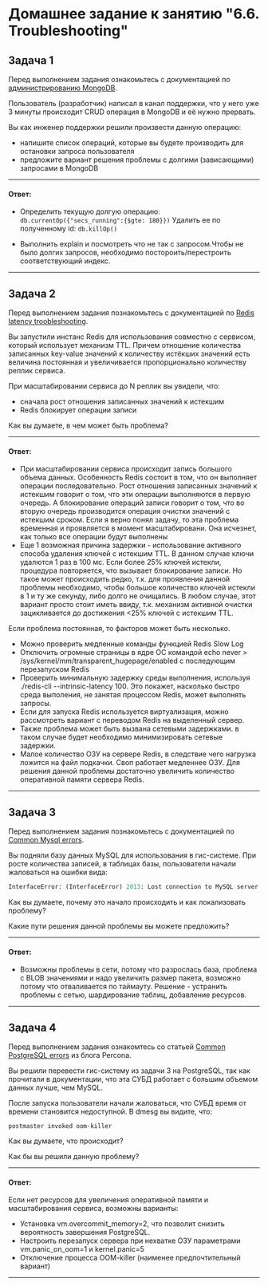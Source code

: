 # Домашнее задание к занятию "6.6. Troubleshooting"

## Задача 1

Перед выполнением задания ознакомьтесь с документацией по [администрированию MongoDB](https://docs.mongodb.com/manual/administration/).

Пользователь (разработчик) написал в канал поддержки, что у него уже 3 минуты происходит CRUD операция в MongoDB и её нужно прервать.

Вы как инженер поддержки решили произвести данную операцию:
- напишите список операций, которые вы будете производить для остановки запроса пользователя
- предложите вариант решения проблемы с долгими (зависающими) запросами в MongoDB

---

#### Ответ:

- Определить текущую долгую операцию:
`db.currentOp({"secs_running":{$gte: 180}})`
Удалить ее по полученному id:
`db.killOp()`

- Выполнить explain и посмотреть что не так с запросом.Чтобы не было долгих запросов, необходимо постороить/перестроить соответствующий индекс.

---

## Задача 2

Перед выполнением задания познакомьтесь с документацией по [Redis latency troobleshooting](https://redis.io/topics/latency).

Вы запустили инстанс Redis для использования совместно с сервисом, который использует механизм TTL. 
Причем отношение количества записанных key-value значений к количеству истёкших значений есть величина постоянная и
увеличивается пропорционально количеству реплик сервиса. 

При масштабировании сервиса до N реплик вы увидели, что:
- сначала рост отношения записанных значений к истекшим
- Redis блокирует операции записи

Как вы думаете, в чем может быть проблема?

---
#### Ответ:
 
- При масштабировании сервиса происходит запись большого объема данных. Особенность Redis состоит в том, что он выполняет операции последовательно. Рост отношения записанных значений к истекшим говорит о том, что эти операции выполняются в первую очередь. А блокирование операций записи говорит о том, что во вторую очередь производится операция очистки значений с истекшим сроком. Если я верно понял задачу, то эта проблема временная и проявляется в момент масштабировани. Она исчезнет, как только все операции будут выполнены
- Еще 1 возможная причина задержки - использование активного способа удаления ключей с истекшим TTL. В данном случае ключи удалются 1 раз в 100 мс.
Если более 25% ключей истекли, процедура повторяется, что вызывает блокирование записи. Но такое может происходить редко, т.к. для проявления данной проблемы необходимо, чтобы большое количество ключей истекли в 1 и ту же секунду, либо долго не очищались. В любом случае, этот вариант просто стоит иметь ввиду, т.к. механизм активной очистки зацикливается до достижения <25% ключей с истекшим TTL.

Если проблема постоянная, то факторов может быть несколько.

- Можно проверить медленные команды функцией Redis Slow Log
- Отключить огромные страницы в ядре ОС командой echo never > /sys/kernel/mm/transparent_hugepage/enabled с последующим перезапуском Redis
- Проверить минимальную задержку среды выполнения, используя ./redis-cli --intrinsic-latency 100. Это покажет, насколько быстро среда выполения, не занятая процессом Redis, может выполнять запросы.
- Если для запуска Redis используется виртуализация, можно рассмотреть вариант с переводом Redis на выделенный сервер.
- Также проблема может быть вызвана сетевыми задержками. в таком случае будет необходимо минимизировать сетевые задержки.
- Малое количество ОЗУ на сервере Redis, в следствие чего нагрузка ложится на файл подкачки. Своп работает медленнее ОЗУ. Для решения данной проблемы достаточно увеличить количество оперативной памяти сервера Redis.

---


## Задача 3

Перед выполнением задания познакомьтесь с документацией по [Common Mysql errors](https://dev.mysql.com/doc/refman/8.0/en/common-errors.html).

Вы подняли базу данных MySQL для использования в гис-системе. При росте количества записей, в таблицах базы,
пользователи начали жаловаться на ошибки вида:
```python
InterfaceError: (InterfaceError) 2013: Lost connection to MySQL server during query u'SELECT..... '
```

Как вы думаете, почему это начало происходить и как локализовать проблему?

Какие пути решения данной проблемы вы можете предложить?

---
#### Ответ:

- Возможны проблемы в сети, потому что разрослась база, проблема с BLOB значениями и надо увеличить размер пакета, возможно потому что отваливается по таймауту. Решение - устранить проблемы с сетью, шардирование таблиц, добавление ресурсов.

---

## Задача 4

Перед выполнением задания ознакомтесь со статьей [Common PostgreSQL errors](https://www.percona.com/blog/2020/06/05/10-common-postgresql-errors/) из блога Percona.

Вы решили перевести гис-систему из задачи 3 на PostgreSQL, так как прочитали в документации, что эта СУБД работает с большим объемом данных лучше, чем MySQL.

После запуска пользователи начали жаловаться, что СУБД время от времени становится недоступной. В dmesg вы видите, что:

`postmaster invoked oom-killer`

Как вы думаете, что происходит?

Как бы вы решили данную проблему?

---

#### Ответ:

Если нет ресурсов для увеличения оперативной памяти и масштабирования сервиса, возможны варианты:

- Установка vm.overcommit_memory=2, что позволит снизить вероятность завершения PostgreSQL.
- Настроить перезапуск сервера при нехватке ОЗУ параметрами vm.panic_on_oom=1 и kernel.panic=5
- Отключение процесса OOM-killer (наименее предпочтительный вариант)

---
